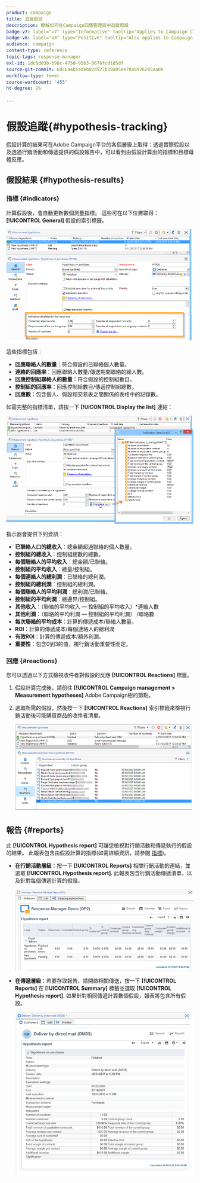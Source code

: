 ```yaml
---
product: campaign
title: 追蹤假設
description: 瞭解如何在Campaign回應管理員中追蹤假設
badge-v7: label="v7" type="Informative" tooltip="Applies to Campaign Classic v7"
badge-v8: label="v8" type="Positive" tooltip="Also applies to Campaign v8"
audience: campaign
content-type: reference
topic-tags: response-manager
exl-id: 1dc6d03b-698c-4750-9563-0676fcd185df
source-git-commit: 6dc6aeb5adeb82d527b39a05ee70a9926205ea0b
workflow-type: tm+mt
source-wordcount: '455'
ht-degree: 1%

---
```


# 假設追蹤{#hypothesis-tracking}



假設計算的結果可在Adobe Campaign平台的各個層級上取得：透過實際假設以及透過行銷活動和傳遞提供的假設報告中，可以看到由假設計算出的指標和目標母體反應。

## 假設結果 {#hypothesis-results}

### 指標 {#indicators}

計算假設後，會自動更新數個測量指標。 這些可在以下位置取得： **[!UICONTROL General]** 假設的索引標籤。

![](assets/response_hypothesis_delivery_example_010.png)

這些指標包括：

* **回應聯絡人的數量**：符合假設的已聯絡個人數量。
* **連絡的回應率**：回應聯絡人數量/傳送期間聯絡的總人數。
* **回應控制組聯絡人的數量**：符合假設的控制組數目。
* **控制組的回應率**：回應控制組數目/傳遞控制組總數。
* **回應數**：包含個人、假設和交易表之間關係的表格中的記錄數。

如需完整的指標清單，請按一下 **[!UICONTROL Display the list]** 連結：

![](assets/response_hypothesis_indicators_002.png)

指示器會提供下列資訊：

* **已聯絡人口的總收入**：總金額超過聯絡的個人數量。
* **控制組的總收入**：控制組總數的總數。
* **每個聯絡人的平均收入**：總金額/已聯絡。
* **控制組的平均收入**：總量/控制組。
* **每個連絡人的總利潤**：已聯絡的總利潤。
* **控制組的總利潤**：控制組的總利潤。
* **每個聯絡人的平均利潤**：總利潤/已聯絡。
* **控制組的平均利潤**：總邊界/控制組。
* **其他收入**：（聯絡的平均收入 — 控制組的平均收入）&#42;連絡人數
* **其他利潤**：（聯絡的平均利潤 — 控制組的平均利潤） /聯絡數
* **每次聯絡的平均成本**：計算的傳遞成本/聯絡人數量。
* **ROI**：計算的傳遞成本/每個連絡人的總利潤
* **有效ROI**：計算的傳遞成本/額外利潤。
* **重要性**：包含0到3的值，視行銷活動重要性而定。

### 回應 {#reactions}

您可以透過以下方式檢視收件者對假設的反應 **[!UICONTROL Reactions]** 標籤。

1. 假設計算完成後，請前往 **[!UICONTROL Campaign management > Measurement hypotheses]** Adobe Campaign樹的節點。
1. 選取所需的假設，然後按一下 **[!UICONTROL Reactions]** 索引標籤來檢視行銷活動後可能購買商品的收件者清單。

   ![](assets/response_hypothesis_reactions_001.png)

## 報告 {#reports}

此 **[!UICONTROL Hypothesis report]** 可讓您檢視對行銷活動和傳遞執行的假設的結果。 此報表包含由假設計算的指標(如需詳細資訊，請參閱 [指標](#indicators))。

* **在行銷活動層級**：按一下 **[!UICONTROL Reports]** 相關行銷活動的連結，並選取 **[!UICONTROL Hypothesis report]**. 此報表包含行銷活動傳遞清單，以及針對每個傳遞計算的假設。

   ![](assets/response_hypothesis_campaign_report_001.png)

* **在傳遞層級**：若要存取報告，請開啟相關傳送，按一下 **[!UICONTROL Reports]** 在 **[!UICONTROL Summary]** 標籤並選取 **[!UICONTROL Hypothesis report]**. 如果針對相同傳遞計算數個假設，報表將包含所有假設。

   ![](assets/response_hypothesis_delivery_report_001.png)
